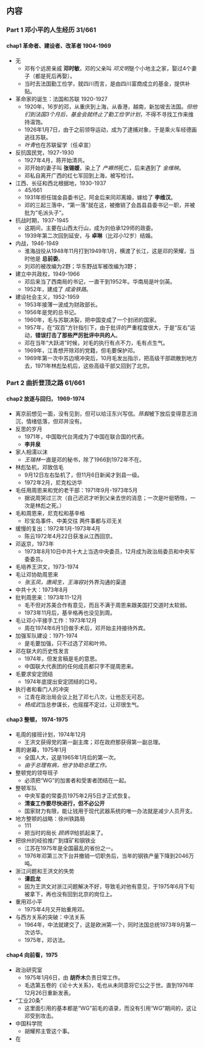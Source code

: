 
##  内容
###  Part 1 邓小平的人生经历  31/661 
####  chap1 革命者、建设者、改革者  1904-1969
+ 无
    + 邓有个远房亲戚 **邓时敏**，邓的父亲叫 *邓文明*是个小地主之家，娶过4个妻子（都是死后再娶）。
    + 当时去法国勤工俭学，就四川而言，是由四川富商成立的基金，提供补贴。
+ 革命家的诞生：法国和苏联 1920-1927
    + 1920年，16岁的邓，从重庆到上海，从香港，越南，新加坡去法国。*但他们到法国3个月后，基金会就终止了勤工俭学计划*，不得不寻找工作来维持温饱。
    + 1926年1月7日，由于之前领导运动，成为了逮捕对象，于是乘火车经德画逃往苏联。
    + *叶青*也在苏联留学（任卓宣）
+ 反抗国民党，1927-1930
    + 1927年4月，蒋开始清共。
    + 邓开始的妻子叫 **张锡媛**，染上了 *产褥热*死亡，后来遇到了 *金维映*。
    + 邓私自离开广西的红七军回到上海，被写检讨。
+ 江西、长征和西北根据地，1930-1937 
    + 45/661
    + 1931年担任瑞金县委书记，阿金后来同邓离婚，嫁给了 **李维汉**。
    + 邓的三起三落中，“第一落”就在这，被撤销了会昌县县委书记一职，并被批为“毛派头子”。
+ 抗战时期，1937-1945
    + 这期间，主要在山西太行山，成为刘伯承129师的政委。
    + 1939年第二次回到延安，与 **卓琳**（比邓小12岁）结婚。
+ 内战，1946-1949
    + 淮海战役从1948年11月打到1949年1月，横渡了长江，这是邓的荣耀，当时他是 **总前委**。
    + 刘邓的被改编为2野；华东野战军被改编为3野；
+ 建立中共政权，1949-1966
    + 邓后来当了西南局的书记，一直干到1952年。华南局是叶剑英。
    + 1952年，建成了 *成渝铁路*。
+ 建设社会主义，1952-1959
    + 1953年接薄一波成为财政部长。
    + 1956年是党的总书记。
    + 1960年，毛与苏联决裂，把中国变成了一个封闭的国家。
    + 1957年，在“双百”方针指引下，由于批评的严重程度很大，于是“反右”运动，**错误打击了那些严厉批评中共的人**。
    + 邓在当年“大跃进”时候，对毛的执行有点不力，毛有点生气。
    + 1969年，江青想开除邓的党籍，但毛要保护邓。
    + 1969年第一次中苏边境冲突后，10月毛发出指示，把高级干部疏散到地方去，1971年林彪坠机后，这些高级干部又回到了北京。

###  Part 2 曲折登顶之路 61/661 
####  chap2 放逐与回归， 1969-1974
+ 离京前想见一面，没有见到，但可以给汪东兴写信。*陈毅*被下放后变得意志消沉，情绪低落，但邓并没有。
+ 反思的岁月
    + 1971年，中国取代台湾成为了中国在联合国的代表。
    + **李井泉**
+ 家人相濡以沫
    + *王瑞林*一直是邓的秘书，除了1966到1972年不在。
+ 林彪坠机，邓致信毛
    + 9月12日左右坠机了，但11月6日新闻才到县一级。
    + 1972年2月，尼克松访华
+ 毛任用周恩来和党的老干部：1971年9月-1973年5月
    + 据说周哭过三次（自己迟迟才听到父亲去世的消息；一次是叶挺牺牲，一次是林彪之死。）
+ 毛和周恩来，尼克松和基辛格
    + 珍宝岛事件、中美交往 两件事都与邓无关
+ 缓慢的复出：1972年1月-1973年4月
    + 陈云1972年4月22日获准从江西回京。
+ 邓返京，1973年
    + 1973年8月10日中共十大上当选中央委员，12月成为政治局委员和中央军委委员。
+ 毛培养王洪文，1973-1974
+ 毛让邓协助周恩来
    + *张玉凤，唐闻生，王海容*对外界沟通的渠道
+ 中共十大：1973年8月
+ 批判周恩来：1973年11-12月
    +  毛不但对苏美合作有意见，而且不满于周恩来跟美国打交道时太软弱。
    +  1973年11月后，基辛格再也没见到周。
+ 毛让邓小平接手工作：1973年12月
    + 周在1974年6月1日做手术后，邓开始主持接待外宾。
+ 加强军队建设：1971-1974
    + 是毛要加强，只不过选了邓和叶帅。 
+ 邓在联大的历史性发言
    + 1974年，但发言稿是毛的意思。
    + 中国联大代表团的任何成员都只字不提周恩来。
+ 毛要求安定团结
    + 1974年底提出安定团结的口号。
+ 执行者和看门人的冲突 
    + 江青在政治局会议上批了邓七八次，让他忍无可忍。
    + *杨成武*当总参谋长，也摇摆不定过，让邓很生气。

####  chap3 整顿， 1974-1975
+ 毛周的接班计划，1974年12月
    + 王洪文获得党的第一副主席；邓在政府那获得第一副总理。
+ 周的谢幕，1975年1月
    + 全国人大，这是1965年1月后的第一次。
    + *由于总理有病，他才协助总理工作。*
+ 整顿党的领导班子
    + 必须把“WG”的加害者和受害者团结在一起。
+ 整顿军队
    + 中央军委的常委员1975年2月5日才正式恢复。
    + **清查工作要尽快进行，但不必公开**
    + 国家财力有限，能让钱用于现代武器系统的唯一办法就是减少人员开支。
+ 地方整顿的战略：徐州铁路局
    + 111
    + 把当时的局长 *顾炳华*给抓起来了。
+ 把徐州的经验推广到煤矿和钢铁业
    + 江苏在1975年是全国最乱的省份之一。
    + 1976年邓第三次下台并撤销一切职务后，当年的钢铁产量下降到2046万吨。
+ 浙江问题和王洪文的失势
    + **谭启龙**
    + 因为王洪文对浙江问题解决不好，导致毛对他有意见，于1975年6月下旬被拿下，再也没有回到北京的岗位上。
+ 重用邓小平
    + 1975年4月又开始重用邓。
+ 与西方关系的突破：中法关系
    + 1964年，中法就建交了，这是欧洲第一个，同时法国总统1973年9月第一次访华。
    + 1975年，邓访法。

####  chap4 向前看，1975
+ 政治研究室
    + 1975年1月6日，由 **胡乔木**负责日常工作。
    + 毛选第五卷的《论十大关系》，毛也从未同意将它公之于世。直到1976年12月26日重新发表。
+ “工业20条”
    + 这里面引用的基本都是“WG”前毛的语录，而没有引用“WG”期间的，这让邓受到攻击。
+ 中国科学院
    + 胡耀邦主管这个事。
+ 在
